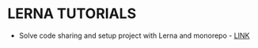 # LERNA TUTORIALS

* Solve code sharing and setup project with Lerna and monorepo - [LINK](https://michalzalecki.com/solve-code-sharing-and-setup-project-with-lerna-and-monorepo/)